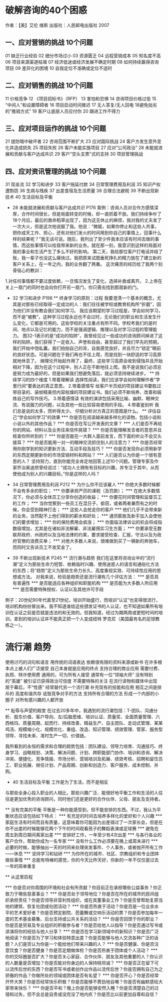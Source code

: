 # 破解咨询的40个困惑 
作者：【美】艾伦 维斯 
出版社：人民邮电出版社 2007

## 一、应对营销的挑战 10个问题
01 缺乏行业经验
02 细分市场过小
03 资源匮乏
04 远程营销成本
05 知名度不高
06 项目来源渠道枯竭
07 经济低迷或经济发展不确定时期
08 如何持续赢得咨询项目
09 差异化的困境
10 自我定位不准确或定位不适时

## 二、应对销售的挑战 10个问题
11 价格竞争
12 《项目招标书》（RFP）
13 害怕和恐惧
14 咨询项目价格过低
15 “中间人”和设置障碍者
16 项目启动时间推迟
17 无人答复/无人回电
18避免拙劣的“推销方式”
19 客户让底层人员应付你
20 跟进工作不得力

## 三、应对项目运作的挑战 10个问题
21 提防暗中破坏者
22 咨询范围不断扩大
23 应对国际挑战
24 客户方发生意外变化并造成损失
25 项目失败
26 客户未能实施项目
27 应对“公司政治”
28 未能就进展和贡献与客户达成共识
29 客户“空头支票”式的支持
30 项目管理挑战

## 四、应对资讯管理的挑战 10个问题
31 现金流
32 学习和进步
33 客户拖延付款
34 日常管理费用及利润
35 知识产权遭剽窃
36 生病与残疾
37 出差食宿及生活质量
38 合理合法避税
39 不断出现新技术
40 生活目标及平衡


* 28 未能就进展和贡献与客户达成共识 P176 
案例：咨询人员对合作方感情深厚，合作时间很长，但是局面转变的时候，却一直抓着不放。我们持续争吵了18个月后，最后的救命稻草出现了，因为这无休止的麻烦，我对我的丈夫发了一次大火，但是这次他说服了我。他说：“微姬，如果你停止和这些人共事，把你成天工作、担心，还有对他们发火的时间用到你自己的事情上，回事什么样的结果呢？”我无话可说。随后，我列出了至少件我本应该有时间去做的事情，而这些事情可以给我带来新的业务。就在那一刻，我意识到这样的局面对我的事业和生活产生了多么不好的影响。
第二天，我给那位客户打电话并结了账，我一辈子也没这么痛快过。我把原来试图垂死挣扎的精力放在了建立新的客户关系上，在一年之内，我的业务翻了两番。
这次痛苦的经历给了我两个刻骨铭心的教训：

1.对任何事情都不要过度依赖，一旦情况发生了变化，选择补救或离开。
2.上帝在关上一扇门的同时也会向你打开另一扇门，你只需去找到那扇新的门。


* 32 学习和进步 P198
** 终身学习的原则：过程
我要澄清一个基本的概念，尤其是对那些已经取得一定成功的人：我们往往被学校或教育机构所“折磨”，因为他们并没有教会我们如何学习。
我应该期望的学习过程是，学会如何学习，而不是“被教”。这种学习过程永远也不会过时，无论我们的职业和生活发生什么变化，它都是可用的。这些学校的关注重点有所不同。学校考我们的是时间、地点以及记忆的能力，而不是强调逻辑、推理以及对学习过程的管理能力。
图32-1表示的是“成功的陷阱”，我曾经见过一些成功的咨询顾问掉进了这样的陷阱。我们获得了一定收入、声誉和自由，甚至超过了我们早先的预期，我们开始中饱私囊。我们拍拍自己的背，自我感觉良好，并且尽力“锁定”眼前的良好状态。可是问题在于我们再也不往上爬，而是找到一块舒适的学习高原就地休息了。
熵理论开始起作用了，最终，这些学习高原会收到侵蚀并且开始相对下降，因为在这个过程中，别人正在不断地往上爬。我不是说我们必须总是努力成为最好的，但是如果我们想避免落后，就必须坚持继续进步。
** 持续学习的四个维度
1.带着理解读
选择性阅读，我们应该学会如何理解作者“字里行间”要表达的真正意思。
2.带着感情写
给客户半页纸的项目建议书要胜过带目录的、装帧精美但内容枯燥的项目建议书。我们必须不断培养、改善和锻炼自己的写作技巧。
3.带着感情读
有效的演讲包括采用比喻、幽默、眼神交流、有说服力的问题，以及其他一些比较容易使用的手段。
4.带着鉴别听
我们总是说的太多，而听得太少。
仔细分析对方真正的意图是什么。
** 评估自己“学会如何学习”的效果
*** 你是否在阅读越来越多样化的读物，包括小说和小说以外的其他作品？
*** 你是否在写公开发表的文章？
*** 人们是否不再给你的网站、材料以及业务往来信件挑错？
*** 你是否能理解发言者的意思并且核查你所听到的？
*** 你是否能在一大群人面前发言，而下面的听众不会交头接耳？
*** 你是否能用一对一的眼神交流抓住别人的注意力？
*** 你是否经常用你刚学到的知识更新方法、互动手段及技巧？
*** 你是否发现你必须用新学的东西定期更新你的市场营销材料和网站？
*** 人们是否认为你是一个很有意思的人？
坚持努力，直到你能完全肯定地回答上述10个问题。管理专家及作家乔治奥迪昂曾经说过：“成功人士拥有有目标的兴趣，并专注于其中，从而使他成为别人的兴趣目标。”你是这样的人吗？


* 34 日常管理费用及利润 P212
** 为什么你不应该雇人
*** 你绝大多数时候都不会有多余的职位；
*** 你要承担严厉的课税（及罚款）；
*** 在绝大多数情况下，你必须与全体员工分享你创造的收益；
*** 你要花时间管理和监督员工的工作；
*** 当你觉察到一些员工在混日子、偷窃，或者两者兼而有之的时候，你会受到精神打击；
*** 这些人会抢走你的客户
*** 他们几乎不会带来新的业务，当然配不上他们得到的薪水和好处；
*** 通货膨胀及新手加入会使他们的要求增加；
*** 你的保险费用会疯涨；
*** 你面临法律诉讼的机会将成指数级增加，尤其是在诸如非法解雇、非法雇佣实习生方面；
*** 你要承受无数联邦政府、州政府以及当地法律的约束，要求接受检查、汇报，守法以及为政府官僚的浪费买单；
*** 对绝大多数人来说，很难做到买了一辆新的奔驰车，而同时又告诉员工不发奖金了。


* 39 不断出现新技术 P245
** 流行潮与趋势
我们在这里将咨询业中的“流行潮”定义为那些生命力短暂、依赖临时兴趣、使用迷惑人的语言和通俗化方法的东西；将“趋势”定义为那些生命力长久、高度重视实效、可持续性应用的思想或方法。
对我来说，检验是趋势还是流行潮有几个评估方法：
*** 是否具有普遍性
*** 是否能适应各种组织和职能机构
*** 是否能为大多数人所应用
*** 是否需要特殊授权、认证以及其他许可手段

例子：20世纪90年代直至21世纪，培训开始盛行，而培训“认证”也变得很流行，培训机构纷纷冒出来。我不知道谁给这些颁发证书的人认证，也不知道如果所有培训在认证之前是否就是违法的和无效的。但我知道，经过为期两周或更短时间的培训，拿到的培训认证并不能真正把一个人变成纽特 罗克尼（美国最有名的足球教练之一）。

流行潮                                  趋势
==========
使用讨巧的词句和语言                   用传统的词语表达
依赖很有限的资料来源或新书             在许多根本点上被人们广泛接受
自己本身就是应用的终点                 支持合理的商业应用
需要付费、执照、特许使用费             通用的，可为所有人接受
通常有一位“领袖大师”                   没有特别的“英雄”
被引证已获得政治可信度                 不需要特殊的关注
在流行读物和媒体中出现                 居于幕后，不“性感”
经常替代另一个流行潮                   补充现有的技能和应用
相互之间是排斥的                       高度和谐共存
诋毁竞争对手的方法                     支持所有合理的方法
形成一个内部的小圈子                   对所有感兴趣的人都开放

** 耻辱与声望的殿堂
在过去20多年中，我遇到的流行潮包括：T-团队、沟通分析、股东价值、客户导向、左/后脑思维、培训认证、质量奖、全面质量管理、六西格玛、质量周期、起而行、持续改善、精益生产、自主团队、走动式管理、某某鸡汤、规模缩小化、规模优化、重组、改造、知识管理、绩效管理、管家、服务型领导、寻找未来、准时生产一切、价值链。

我所看到的永恒的需求和合理的趋势包括：团队建设、领导力培育、沟通技巧、终身学习、战略规划、决策、解决问题、计划、跨职能部门协作、培训和咨询、解决冲突、便捷化、竞争情报、市场分析、营销培训及拓展、绩效考核、招聘和留住员工、职业拓展、继任计划、产品周期、创新和创造力、客户服务、成本控制、并购。


* 40 生活目标及平衡
工作是为了生活，而不是相反

与那些全身心投入职业的人相比，那些兴趣广泛、能很好地平衡工作和生活的人往往是更加优秀的咨询顾问，同时他们还是更好的合作伙伴、父母、朋友及支持者。

** 没有完美的平衡
平衡是一种你能感受到，但不能安排的东西。不过，我认为平衡状态应该包括如下特点：
*** 有充足的时间去培养多样化的爱好和个人兴趣
*** 家庭生活有时间而且有质量，这意味着你可能因为出差错过了一次家长会，但是在你不出差的时候能够花两个下午的时间观看孩子的舞蹈表演或足球赛
*** 避免在周五到周日期间离家出差
*** 安排好工作，一年至少有4次出差
*** 与各行各业的客户合作，帮助你成为一名专家
*** 没有什么工作必须要在晚上或周末进行
*** 必要的时候，能够抽出一天的时间来处理突发事件、个人事务，或者抛开所有工作——休息
*** 坚持学习和钻研
*** 为你所在的城市、社区、宗教组织和专业团体做些事情
*** 总能有特棒的感觉，你的今天比昨天好，你新的一年不仅仅是过去一年的简单重复

** 从这里启程

*** 你是否对你周围的环境和社会有所贡献？你目前正在承担哪些公益事务？你正致力于哪些慈善事业？
*** 你是否处于领导地位？你是否在所在的城市的民间组织承担责任？你是否领导非营利性组织，或在其董事会工作？你是否曾帮助复原当地的建筑、恢复社团或社团活动？
*** 你是否热衷于活动？你是否是一位业余水平的艺术爱好者？你是否预定剧院、芭蕾舞或交响乐活动的票？你是否参加每年一度的艺术基金募集、后台支持或公共关系的活动？
*** 你是否回馈于你的职业？你是否是贸易及专业组织的积极参与者？你是否给他人以指导？你是否通过写书或讲演将你的经验与他人分享？
*** 你是否在学习新领域中的新知识？你是否广泛地阅读？你是否为了学习和体验特意出差？你是否能够与他人交流各种广泛的话题？人们是否认为你是一个能给他们带来兴趣的人？
*** 你是否健康、你是否注意饮食？你是否健身？你是否定期做体检？你是否热衷于团体或个人活动？
*** 你的交际圈是否扩大？你是否关心家庭、合作伙伴、朋友及其他重要的人？你认识的人数量是否增加？你是否能对你身边的人保持桃坦诚？
*** 你是否正在留下可以流传后世的东西？你是否写书或者创作出作品以流传后世？你是否拥有自己为之骄傲的作品？你做所处的领域或团体是否有名望？
*** 你是否开心？你是否经常开怀大笑？你是否经常快乐积极？你是否能够不费劲地自嘲？你是否有幽默感给大家带来快乐？
*** 你是否平和？晚上你是否能够安然入睡？你是否清楚自己的过错和过失，但不会总是自责或没完没了地内疚？你是否比以前更加自尊和自信？
